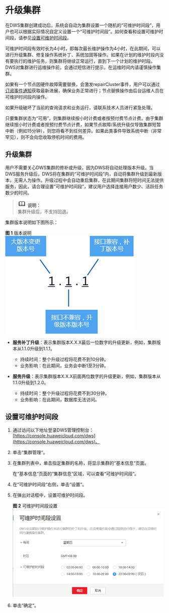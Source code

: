 # 升级集群<a name="dws_01_0008"></a>

在DWS集群创建成功后，系统会自动为集群设置一个随机的“可维护时间段”，用户也可以根据实际情况自定义设置一个“可维护时间段”。如何查看和设置可维护时间段，请参见[设置可维护时间段](#section1583412504297)。

可维护时间段有效时长为4小时，即每次最长维护操作为4小时，在此期间，可以进行升级集群、修复操作系统补丁、系统加固等操作。如果在计划的维护时段内没有要执行的维护任务，则集群将继续正常运行，直到下一个计划的维护时段。DWS对集群进行运维操作前，会通过短信进行提示，在运维时间内请谨慎操作集群。

如果有一个节点因硬件故障需要替换，会激发repairCluster事件，用户可以通过[订阅事件通知](订阅事件通知.md)获取最新进展，确保业务正常进行；节点替换操作由后台运维人员在可维护时间段内操作。

如果升级破坏了当前的查询请求和业务运行，请联系技术人员进行紧急处理。

只要集群状态为“可用”，则集群继续按小时计费或者按预付费节点计费。由于集群继续按小时计费或者按预付费节点计费，如果节点故障/系统升级仅导致集群短暂中断（例如15分钟），则您将看不到任何差异。如果此类事件导致系统中断（非常罕见），则不会向您收取停机时间的费用。

## 升级集群<a name="section820391923314"></a>

用户不需要关心DWS集群的修补或升级，因为DWS将自动处理版本升级。当DWS服务升级后，DWS将在集群的“可维护时间段”内，自动将集群升级到最新版本，无需人为操作。升级过程中会自动重启集群，在此期间集群将短时间无法提供服务，因此，请合理设置“可维护时间段”，建议用户选择连接用户数少、活跃任务数少的时间。

>![](public_sys-resources/icon-note.gif) **说明：**   
>集群升级后，不支持回退。  

集群版本说明如下图所示：

**图 1**  版本说明<a name="fig20809175412226"></a>  
![](figures/版本说明.png "版本说明")

-   **服务补丁升级**：表示集群版本X.X.X最后一位数字的升级更新，例如，集群版本从1.1.0升级到1.1.1。
    -   持续时间：整个升级过程将花费不到10分钟。
    -   业务影响：在此期间，业务会中断1至3分钟。

-   **服务升级**：表示集群版本X.X.X前面两位数字的升级更新，例如，集群版本从1.1.0升级到1.2.0。
    -   持续时间：整个升级过程将花费不到30分钟。
    -   业务影响：在此期间，数据库无法访问。


## 设置可维护时间段<a name="section1583412504297"></a>

1.  通过访问以下地址登录DWS管理控制台：[https://console.huaweicloud.com/dws](https://console.huaweicloud.com/dws)。
2.  单击“集群管理“。
3.  在集群列表中，单击指定集群的名称，将显示集群的“基本信息“页面。

    在“基本信息“页面的“集群信息“区域，可以查看“可维护时间段“。

4.  在“可维护时间段“右侧，单击“设置“。
5.  在弹出对话框中，设置可维护时间段。

    **图 2**  可维护时间段设置<a name="fig17713438113019"></a>  
    ![](figures/可维护时间段设置.png "可维护时间段设置")

6.  单击“确定“。


